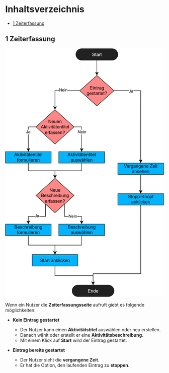 # Inhaltsverzeichnis
- [1 Zeiterfassung](#1-zeiterfassung)

## 1 Zeiterfassung
![Ablauf Zeiterfassung](../assets/Zeiterfassung.drawio.svg)

Wenn ein Nutzer die **Zeiterfassungsseite** aufruft giebt es folgende möglichkeiten:

- **Kein Eintrag gestartet**  
  - Der Nutzer kann einen **Aktivitätstitel** auswählen oder neu erstellen.  
  - Danach wählt oder erstellt er eine **Aktivitätsbeschreibung**.  
  - Mit einem Klick auf **Start** wird der Eintrag gestartet.  

- **Eintrag bereits gestartet**  
  - Der Nutzer sieht die **vergangene Zeit**.  
  - Er hat die Option, den laufenden Eintrag zu **stoppen**.  